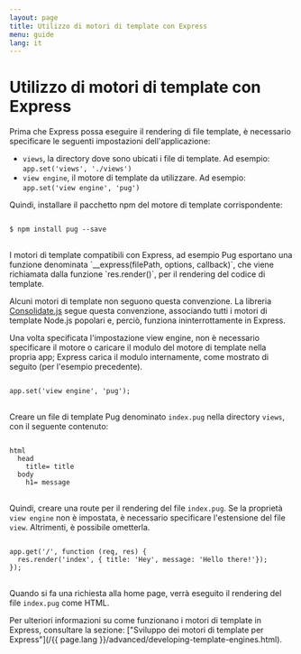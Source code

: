 ```yaml
---
layout: page
title: Utilizzo di motori di template con Express
menu: guide
lang: it
---
```


# Utilizzo di motori di template con Express

Prima che Express possa eseguire il rendering di file template, è necessario specificare le seguenti impostazioni dell'applicazione:

- `views`, la directory dove sono ubicati i file di template. Ad esempio: `app.set('views', './views')`
- `view engine`, il motore di template da utilizzare. Ad esempio: `app.set('view engine', 'pug')`

Quindi, installare il pacchetto npm del motore di template corrispondente:

<pre>
<code class="language-sh" translate="no">
$ npm install pug --save
</code>
</pre>

<div class="doc-box doc-notice" markdown="1">
I motori di template compatibili con Express, ad esempio Pug esportano una funzione denominata `__express(filePath, options, callback)`, che viene richiamata dalla funzione `res.render()`, per il rendering del codice di template.

Alcuni motori di template non seguono questa convenzione. La libreria [Consolidate.js](https://www.npmjs.org/package/consolidate) segue questa convenzione, associando tutti i motori di template Node.js popolari e, perciò, funziona ininterrottamente in Express.

</div>

Una volta specificata l'impostazione view engine, non è necessario specificare il motore o caricare il modulo del motore di template nella propria app; Express carica il modulo internamente, come mostrato di seguito (per l'esempio precedente).

<pre>
<code class="language-javascript" translate="no">
app.set('view engine', 'pug');
</code>
</pre>

Creare un file di template Pug denominato `index.pug` nella directory `views`, con il seguente contenuto:

<pre>
<code class="language-javascript" translate="no">
html
  head
    title= title
  body
    h1= message
</code>
</pre>

Quindi, creare una route per il rendering del file `index.pug`. Se la proprietà `view engine` non è impostata, è necessario specificare l'estensione del file `view`. Altrimenti, è possibile ometterla.

<pre>
<code class="language-javascript" translate="no">
app.get('/', function (req, res) {
  res.render('index', { title: 'Hey', message: 'Hello there!'});
});
</code>
</pre>

Quando si fa una richiesta alla home page, verrà eseguito il rendering del file `index.pug` come HTML.

Per ulteriori informazioni su come funzionano i motori di template in Express, consultare la sezione: ["Sviluppo dei motori di template per Express"](/{{ page.lang }}/advanced/developing-template-engines.html).
